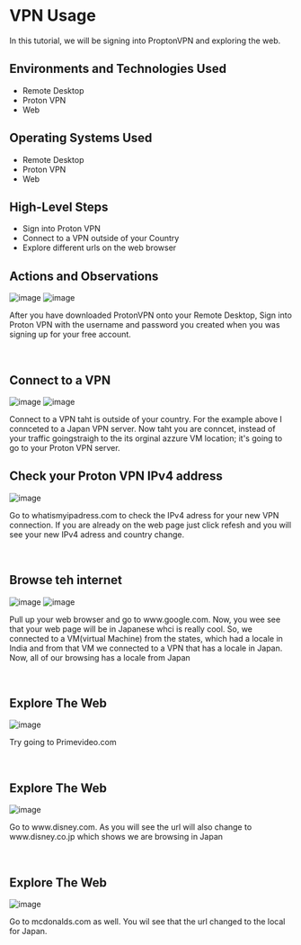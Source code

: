 <h1>VPN Usage</h1>
In this tutorial, we will be signing into ProptonVPN and exploring the web. <br />


<h2>Environments and Technologies Used</h2>

- Remote Desktop
- Proton VPN
- Web
  


<h2>Operating Systems Used </h2>

- Remote Desktop
- Proton VPN
- Web

<h2>High-Level Steps</h2>

- Sign into Proton VPN
- Connect to a VPN outside of your Country
- Explore different urls on the web browser



<h2>Actions and Observations</h2>


![image](https://github.com/kavismith/vpn-usage/assets/143667203/343d72b0-05fa-47aa-935a-24354913f544)
![image](https://github.com/kavismith/vpn-usage/assets/143667203/03157cbb-12ce-44ab-9df3-2acf54134407)


</p>
<p>
After you have downloaded ProtonVPN onto your Remote Desktop, Sign into Proton VPN with the username and password you created when you was signing up for your free account.
</p>
<br />


<h2>Connect to a VPN</h2>

![image](https://github.com/kavismith/vpn-usage/assets/143667203/3e15d571-f2e9-42c2-be7c-1149155408c8)
![image](https://github.com/kavismith/vpn-usage/assets/143667203/ea5ffb00-c008-491f-8951-c75705a77e4a)



</p>
<p>
Connect to a VPN taht is outside of your country. For the example above I connceted to a Japan VPN server. Now taht you are conncet, instead of your traffic goingstraigh to the its orginal azzure VM location; it's going to go to your Proton VPN server.
</p>


<h2>Check your Proton VPN IPv4 address</h2>


![image](https://github.com/kavismith/vpn-usage/assets/143667203/90d69f17-9e76-433e-b383-4a0c00fc655f)



</p>
<p>
Go to whatismyipadress.com to check the IPv4 adress for your new VPN connection. If you are already on the web page just click refesh and you will see your new IPv4 adress and country change.
</p>
<br />

<h2>Browse teh internet</h2>


![image](https://github.com/kavismith/vpn-usage/assets/143667203/1f574730-a600-4c71-a162-7d90e7db2fd2)
![image](https://github.com/kavismith/vpn-usage/assets/143667203/edf9a7ab-cd40-4110-aad2-c6b46bba810c)





</p>
<p>
Pull up your web browser and go to www.google.com. Now, you wee see that your web page will be in Japanese whci is really cool. So, we connected to a VM(virtual Machine) from the states, which had a locale in India and from that VM we connected to a VPN that has a locale in Japan. Now, all of our browsing has a locale from Japan
</p>
<br />

 <h2>Explore The Web</h2>


![image](https://github.com/kavismith/vpn-usage/assets/143667203/bb78592f-7b10-4c79-81e7-25f8fbdd166a)




</p>
<p>
Try going to Primevideo.com
</p>
<br />

 <h2>Explore The Web</h2>


![image](https://github.com/kavismith/vpn-usage/assets/143667203/f5a0c742-0c93-41b1-8178-5a44fcdc4798)





</p>
<p>
Go to www.disney.com. As you will see the url will also change to www.disney.co.jp which shows we are browsing in Japan
</p>
<br />

 <h2>Explore The Web</h2>


![image](https://github.com/kavismith/vpn-usage/assets/143667203/a2793c21-c904-41dd-b465-fdaf2ad62d27)





</p>
<p>
Go to mcdonalds.com as well. You wil see that the url changed to the local for Japan. 
</p>
<br />
